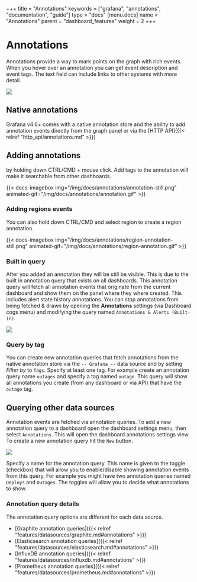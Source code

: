 +++
title = "Annotations"
keywords = ["grafana", "annotations", "documentation", "guide"]
type = "docs"
[menu.docs]
name = "Annotations"
parent = "dashboard_features"
weight = 2
+++

# Annotations

Annotations provide a way to mark points on the graph with rich events. When you hover over an annotation
you can get event description and event tags. The text field can include links to other systems with more detail.

![](/img/docs/annotations/toggles.png)

## Native annotations

Grafana v4.6+ comes with a native annotation store and the ability to add annotation events directly from the graph panel or via the [HTTP API]({{< relref "http_api/annotations.md" >}})

## Adding annotations

by holding down CTRL/CMD + mouse click. Add tags to the annotation will make it searchable from other dashboards.

<!-- adding annoation gif animation -->
{{< docs-imagebox img="/img/docs/annotations/annotation-still.png"
                  animated-gif="/img/docs/annotations/annotation.gif" >}}

### Adding regions events

You can also hold down CTRL/CMD and select region to create a region annotation.

<!-- region image/gif animation -->
{{< docs-imagebox img="/img/docs/annotations/region-annotation-still.png"
                  animated-gif="/img/docs/annotations/region-annotation.gif" >}}

### Built in query

After you added an annotation they will be still be visible. This is due to the built in annotation query that exists on all dashboards. This annotation query will
fetch all annotation events that originate from the current dashboard and show them on the panel where they where created. This includes alert state history annotations. You can
stop annotations from being fetched & drawn by opening the **Annotations** settings (via Dashboard cogs menu) and modifying the query named `Annotations & Alerts (Built-in)`.

<!-- image of built in query -->
![](/img/docs/annotations/built-in-annotation-query.png)

### Query by tag

You can create new annotation queries that fetch annotations from the native annotation store via the `-- Grafana --` data source and by setting *Filter by* to `Tags`. Specify at least
one tag. For example create an annotation query name `outages` and specify a tag named `outage`. This query will show all annotations you create (from any dashboard or via API) that
have the `outage` tag.

## Querying other data sources

Annotation events are fetched via annotation queries. To add a new annotation query to a dashboard
open the dashboard settings menu, then select `Annotations`. This will open the dashboard annotations
settings view. To create a new annotation query hit the `New` button.

![](/img/docs/annotations/new_query.png)

Specify a name for the annotation query. This name is given to the toggle (checkbox) that will allow
you to enable/disable showing annotation events from this query. For example you might have two
annotation queries named `Deploys` and `Outages`. The toggles will allow you to decide what annotations
to show.

### Annotation query details

The annotation query options are different for each data source.

- [Graphite annotation queries]({{< relref "features/datasources/graphite.md#annotations" >}})
- [Elasticsearch annotation queries]({{< relref "features/datasources/elasticsearch.md#annotations" >}})
- [InfluxDB annotation queries]({{< relref "features/datasources/influxdb.md#annotations" >}})
- [Prometheus annotation queries]({{< relref "features/datasources/prometheus.md#annotations" >}})


